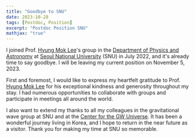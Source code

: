 ```yaml
---
title: "Goodbye to SNU"
date: 2023-10-28
tags: [Postdoc, Position]
excerpt: "Postdoc Position SNU"
mathjax: "true"
---
```

I joined Prof. [Hyung Mok Lee](http://astro.snu.ac.kr/~hmlee/)'s group in the
[Department of Physics and Astronomy](http://astro2.snu.ac.kr/e_main.php) at
[Seoul National University](https://en.snu.ac.kr/) (SNU) in July 2022, and it's
already time to say goodbye. I will be leaving my current position on November
5, 2023.

First and foremost, I would like to express my heartfelt gratitude to
Prof. [Hyung Mok Lee](http://astro.snu.ac.kr/~hmlee/) for his exceptional
kindness and generosity throughout my stay. I had numerous opportunities to
collaborate with groups and participate in meetings all around the world.

I also want to extend my thanks to all my colleagues in the gravitational wave
group at SNU and at the [Center for the GW
Universe](https://gwuniverse.snu.ac.kr/). It has been a wonderful journey
living in Korea, and I hope to return in the near future as a visitor. Thank
you for making my time at SNU so memorable.
